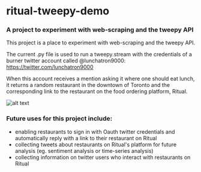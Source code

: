 # ritual-tweepy-demo

### A project to experiment with web-scraping and the tweepy API


This project is a place to experiment with web-scraping and the tweepy API.

The current .py file is used to run a tweepy.stream with the credentials of a burner twitter account called @lunchatron9000: <https://twitter.com/lunchatron9000>

When this account receives a mention asking it where one should eat lunch, it returns a random restaurant in
the downtown of Toronto and the corresponding link to the restaurant on the food ordering platform, Ritual.

![alt text](ritual-tweepy-demo/resources/screenshot1.png?raw=True 'Title')
    
    
    

### Future uses for this project include:

* enabling restaurants to sign in with Oauth twitter credentials and automatically reply with a link to their restaurant on Ritual
* collecting tweets about restaurants on Ritual's platform for future analysis (eg. sentiment analysis or time-series analysis)
* collecting information on twitter users who interact with restaurants on Ritual

